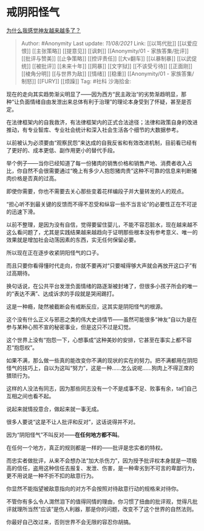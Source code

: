 # 戒阴阳怪气
[为什么我感觉神友越来越多了？](https://www.zhihu.com/question/455693726/answer/2047856260)

> Author: #Anonymity
> Last update: *11/08/2021*
> Link: [[以骂代批]] [[以爱应恨]] [[主张策略]] [[提意见]] [[讽刺]] [[Anonymity/01 - 家族答集/批评]] [[批评与赞美]] [[止争策略]] [[控评责任]] [[大v翻车]] [[以暴制暴]] [[以武促统]] [[被批评]] [[未来十年]] [[网暴]] [[文字狱]] [[不该受亏待]] [[正面刚]] [[棱角分明]] [[与世界为敌]] [[情绪]] [[稳重]] [[Anonymity/01 - 家族答集/制怒]] [[FURY]] [[烦躁]]
> Tag: #社科
> 沙海拾金:

现在的走向其实趋势渐尖明显了——因为西方“民主政治“的劣势渐趋明显，那种“让负面情绪自由发泄出来总体有利于治理”的理论本身受到了怀疑，甚至是否定。

在法律框架内的自我救济，有法律框架内的正式合法途径；法律和政策自身的改进推动，有专业智库、专业社会统计和深入社会生活各个细节的大数据参考。

以前被认为必须要由“观察民怨”来达成的自我反省和有效改进机制，目前看已经有了更好的、成本更低、副作用更小的替代手段。

举个例子——当你已经知道了每一份猪肉的销售价格和销售产地、消费者收入占比，你自然不会很需要通过“晚上有多少人抱怨猪肉贵”这种不可靠的信息来判断猪肉价格是否真的过高。

即使你需要，你也不需要去关心那些变着花样编段子并大量转发的人的观点。

“担心听不到最关键的反馈而不得不忍受和纵容一些不当言论”的必要性正在不可逆的迅速下滑。

以前不整理，是因为没有自信，觉得要留住婴儿，不能不容忍脏水，现在越来越不这么看问题了，尤其是实践结果越来越趋向于证明那些根本没有参考意义、唯一的效果就是增加社会动荡因素的东西，实无任何保留必要。

所以现在正在逐步收紧阴阳怪气的口子。

而且只要你看得懂时代走向，你就不要再对“只要喊得够大声就会再放开这口子”有过高期待。

换句话说，在公共平台发泄负面情绪的路逐渐被封堵了，但很多小孩子所会的唯一的“表达不满”、达成诉求的手段就是哭闹踢打。

这是一种瘾，陡然被截断会有戒断反应，这其实是阴阳怪气的根源。

这个没有什么正义与邪恶之类的伟大史诗情节——虽然可能很多“神友”自以为是在参与某种心照不宣的秘密事业，但是这只不过是幻觉。

这个世界上没有“抱怨一下，心想事成”这种美妙的安排，它甚至在事实上都不容忍“抱怨权”。

如果不满，那么做一些真的能改变你不满的现状的实在的努力。把不满都用在阴阳怪气的技巧上，自以为这叫“努力”，这是一种……怎么说呢……狗肉上不得正席的猥琐行为。

这样的人没法有同志，因为那些同志没有一个不是成事不足、败事有余，ta们自己互相之间也看不起。

说起来就情投意合，做起来就一事无成。

很多人要说“这是不让人批评和反对”，这话说得并不对。

因为“阴阳怪气”不叫反对——**在任何地方都不叫**。

在任何一个地方，真正的规则都是一样的——批评是忠实者的特权。

而忠实者做批评，从来不会想办法“加大杀伤力”，因为授予批评权本身就是一项极高的信任，盗用这种信任去报复、发泄、伤害，是一种卑劣到不可言的卑鄙行为，更不用说是一种不折不扣的敌意行为。

你显然不能指望被敌意指向的对方不会按照对待敌意行动的规格来对待你。

不管你有多么令人潸然泪下的值得同情的理由，你习惯了扭曲的批评观，觉得凡批评就理所当然“应该”是伤人利器，那是你的问题，改变不了这个世界的自然法则。

你最好自己改过来，否则世界不会无限的容忍你胡搞。
